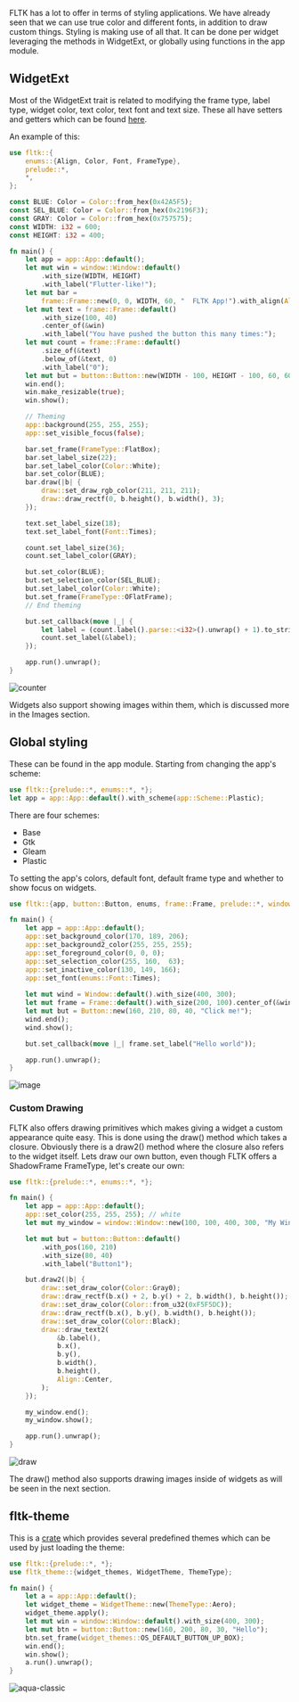 FLTK has a lot to offer in terms of styling applications. We have already seen that we can use true color and different fonts, in addition to draw custom things. Styling is making use of all that. It can be done per widget leveraging the methods in WidgetExt, or globally using functions in the app module.

## WidgetExt
Most of the WidgetExt trait is related to modifying the frame type, label type, widget color, text color, text font and text size.
These all have setters and getters which can be found [here](https://docs.rs/fltk/*/fltk/prelude/trait.WidgetExt.html).

An example of this:
```rust
use fltk::{
    enums::{Align, Color, Font, FrameType},
    prelude::*,
    *,
};

const BLUE: Color = Color::from_hex(0x42A5F5);
const SEL_BLUE: Color = Color::from_hex(0x2196F3);
const GRAY: Color = Color::from_hex(0x757575);
const WIDTH: i32 = 600;
const HEIGHT: i32 = 400;

fn main() {
    let app = app::App::default();
    let mut win = window::Window::default()
        .with_size(WIDTH, HEIGHT)
        .with_label("Flutter-like!");
    let mut bar =
        frame::Frame::new(0, 0, WIDTH, 60, "  FLTK App!").with_align(Align::Left | Align::Inside);
    let mut text = frame::Frame::default()
        .with_size(100, 40)
        .center_of(&win)
        .with_label("You have pushed the button this many times:");
    let mut count = frame::Frame::default()
        .size_of(&text)
        .below_of(&text, 0)
        .with_label("0");
    let mut but = button::Button::new(WIDTH - 100, HEIGHT - 100, 60, 60, "@+6plus");
    win.end();
    win.make_resizable(true);
    win.show();

    // Theming
    app::background(255, 255, 255);
    app::set_visible_focus(false);

    bar.set_frame(FrameType::FlatBox);
    bar.set_label_size(22);
    bar.set_label_color(Color::White);
    bar.set_color(BLUE);
    bar.draw(|b| {
        draw::set_draw_rgb_color(211, 211, 211);
        draw::draw_rectf(0, b.height(), b.width(), 3);
    });

    text.set_label_size(18);
    text.set_label_font(Font::Times);

    count.set_label_size(36);
    count.set_label_color(GRAY);

    but.set_color(BLUE);
    but.set_selection_color(SEL_BLUE);
    but.set_label_color(Color::White);
    but.set_frame(FrameType::OFlatFrame);
    // End theming

    but.set_callback(move |_| {
        let label = (count.label().parse::<i32>().unwrap() + 1).to_string();
        count.set_label(&label);
    });

    app.run().unwrap();
}
```

![counter](https://github.com/MoAlyousef/fltk-rs/blob/master/screenshots/flutter_like.jpg)

Widgets also support showing images within them, which is discussed more in the Images section.

## Global styling

These can be found in the app module. Starting from changing the app's scheme:
```rust
use fltk::{prelude::*, enums::*, *};
let app = app::App::default().with_scheme(app::Scheme::Plastic);
```
There are four schemes:
- Base
- Gtk
- Gleam
- Plastic

To setting the app's colors, default font, default frame type and whether to show focus on widgets.
```rust
use fltk::{app, button::Button, enums, frame::Frame, prelude::*, window::Window};

fn main() {
    let app = app::App::default();
    app::set_background_color(170, 189, 206);
    app::set_background2_color(255, 255, 255);
    app::set_foreground_color(0, 0, 0);
    app::set_selection_color(255, 160,  63);
    app::set_inactive_color(130, 149, 166);
    app::set_font(enums::Font::Times);
    
    let mut wind = Window::default().with_size(400, 300);
    let mut frame = Frame::default().with_size(200, 100).center_of(&wind);
    let mut but = Button::new(160, 210, 80, 40, "Click me!");
    wind.end();
    wind.show();

    but.set_callback(move |_| frame.set_label("Hello world"));

    app.run().unwrap();
}
```

![image](https://user-images.githubusercontent.com/37966791/145727821-5923fcd4-3a57-4a15-b36f-574b3e5321ea.png)

### Custom Drawing
FLTK also offers drawing primitives which makes giving a widget a custom appearance quite easy. This is done using the draw() method which takes a closure. Obviously there is a draw2() method where the closure also refers to the widget itself. Lets draw our own button, even though FLTK offers a ShadowFrame FrameType, let's create our own:
```rust
use fltk::{prelude::*, enums::*, *};

fn main() {
    let app = app::App::default();
    app::set_color(255, 255, 255); // white
    let mut my_window = window::Window::new(100, 100, 400, 300, "My Window");

    let mut but = button::Button::default()
        .with_pos(160, 210)
        .with_size(80, 40)
        .with_label("Button1");

    but.draw2(|b| {
        draw::set_draw_color(Color::Gray0);
        draw::draw_rectf(b.x() + 2, b.y() + 2, b.width(), b.height());
        draw::set_draw_color(Color::from_u32(0xF5F5DC));
        draw::draw_rectf(b.x(), b.y(), b.width(), b.height());
        draw::set_draw_color(Color::Black);
        draw::draw_text2(
            &b.label(),
            b.x(),
            b.y(),
            b.width(),
            b.height(),
            Align::Center,
        );
    });

    my_window.end();
    my_window.show();

    app.run().unwrap();
}
```

![draw](https://user-images.githubusercontent.com/37966791/100938232-62956a80-3505-11eb-888f-ffe655e7aadc.jpg)

The draw() method also supports drawing images inside of widgets as will be seen in the next section.

## fltk-theme
This is a [crate](https://github.com/fltk-rs/fltk-theme) which provides several predefined themes which can be used by just loading the theme:
```rust
use fltk::{prelude::*, *};
use fltk_theme::{widget_themes, WidgetTheme, ThemeType};

fn main() {
    let a = app::App::default();
    let widget_theme = WidgetTheme::new(ThemeType::Aero);
    widget_theme.apply();
    let mut win = window::Window::default().with_size(400, 300);
    let mut btn = button::Button::new(160, 200, 80, 30, "Hello");
    btn.set_frame(widget_themes::OS_DEFAULT_BUTTON_UP_BOX);
    win.end();
    win.show();
    a.run().unwrap();
}
```

![aqua-classic](https://github.com/fltk-rs/fltk-theme/raw/main/screenshots/aqua_classic.jpg)
